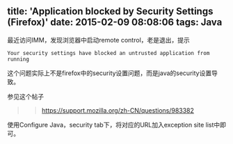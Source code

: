 title: 'Application blocked by Security Settings (Firefox)'
date: 2015-02-09 08:08:06
tags: Java
---

最近访问IMM，发现浏览器中启动remote control，老是退出，提示

```
Your security settings have blocked an untrusted application from running
```

这个问题实际上不是firefox中的security设置问题，而是java的security设置导致。

参见这个帖子

>> https://support.mozilla.org/zh-CN/questions/983382

使用Configure Java，security tab下，将对应的URL加入exception site list中即可。                                   